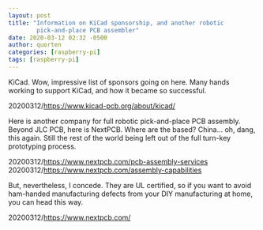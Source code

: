 ```yaml
---
layout: post
title: "Information on KiCad sponsorship, and another robotic
        pick-and-place PCB assembler"
date: 2020-03-12 02:32 -0500
author: quorten
categories: [raspberry-pi]
tags: [raspberry-pi]
---
```


KiCad.  Wow, impressive list of sponsors going on here.  Many hands
working to support KiCad, and how it became so successful.

20200312/https://www.kicad-pcb.org/about/kicad/

Here is another company for full robotic pick-and-place PCB assembly.
Beyond JLC PCB, here is NextPCB.  Where are the based?  China...  oh,
dang, this again.  Still the rest of the world being left out of the
full turn-key prototyping process.

20200312/https://www.nextpcb.com/pcb-assembly-services  
20200312/https://www.nextpcb.com/assembly-capabilities

But, nevertheless, I concede.  They are UL certified, so if you want
to avoid ham-handed manufacturing defects from your DIY manufacturing
at home, you can head this way.

20200312/https://www.nextpcb.com/
